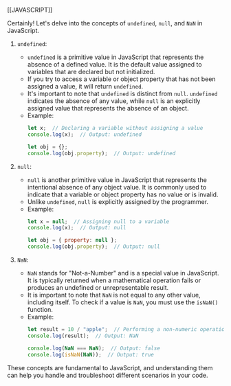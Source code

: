 [[JAVASCRIPT]]

Certainly! Let's delve into the concepts of `undefined`, `null`, and `NaN` in JavaScript.

1. `undefined`:
   - `undefined` is a primitive value in JavaScript that represents the absence of a defined value. It is the default value assigned to variables that are declared but not initialized.
   - If you try to access a variable or object property that has not been assigned a value, it will return `undefined`.
   - It's important to note that `undefined` is distinct from `null`. `undefined` indicates the absence of any value, while `null` is an explicitly assigned value that represents the absence of an object.
   - Example:
     ```javascript
     let x;  // Declaring a variable without assigning a value
     console.log(x);  // Output: undefined

     let obj = {};
     console.log(obj.property);  // Output: undefined
     ```

2. `null`:
   - `null` is another primitive value in JavaScript that represents the intentional absence of any object value. It is commonly used to indicate that a variable or object property has no value or is invalid.
   - Unlike `undefined`, `null` is explicitly assigned by the programmer.
   - Example:
     ```javascript
     let x = null;  // Assigning null to a variable
     console.log(x);  // Output: null

     let obj = { property: null };
     console.log(obj.property);  // Output: null
     ```

3. `NaN`:
   - `NaN` stands for "Not-a-Number" and is a special value in JavaScript. It is typically returned when a mathematical operation fails or produces an undefined or unrepresentable result.
   - It is important to note that `NaN` is not equal to any other value, including itself. To check if a value is `NaN`, you must use the `isNaN()` function.
   - Example:
     ```javascript
     let result = 10 / "apple";  // Performing a non-numeric operation
     console.log(result);  // Output: NaN

     console.log(NaN === NaN);  // Output: false
     console.log(isNaN(NaN));  // Output: true
     ```

These concepts are fundamental to JavaScript, and understanding them can help you handle and troubleshoot different scenarios in your code.
